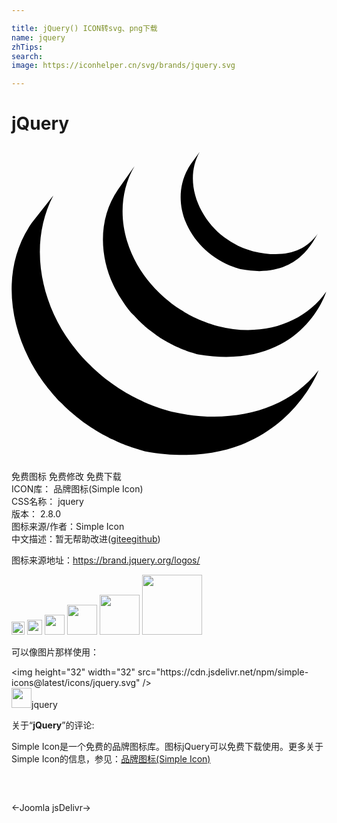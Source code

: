 ```yaml
---

title: jQuery() ICON转svg、png下载
name: jquery
zhTips: 
search: 
image: https://iconhelper.cn/svg/brands/jquery.svg

---
```


# jQuery  <small style="font-size: 60%;font-weight: 100"></small>

<div id="svg" class="svg-wrap">
<svg role="img" xmlns="http://www.w3.org/2000/svg" viewBox="0 0 24 24"><title>jQuery icon</title><path d="M1.534 5.874c-2.123 3.05-1.86 7.017-.237 10.256.037.079.078.154.118.229.023.052.049.1.077.149.013.028.031.057.047.083.026.052.054.102.081.152l.157.265c.029.049.057.097.09.146.055.094.12.187.177.281.026.039.05.078.079.117a6.36 6.36 0 0 0 .31.444c.078.107.156.211.24.315.027.038.057.076.085.114l.221.269c.027.031.054.067.083.099.098.118.202.233.306.349 0 .002.003.004.005.007a3.13 3.13 0 0 0 .424.44c.08.082.16.164.245.244l.101.097c.111.104.222.208.339.308.002 0 .003.002.005.003l.057.05c.102.089.205.178.31.26l.125.105c.085.068.173.133.26.2l.136.104c.093.07.192.139.287.207.035.025.07.05.106.073l.029.023.281.185.12.08c.147.094.293.183.438.271.042.021.084.044.123.068.108.062.22.125.329.183.06.034.122.063.184.094.075.042.153.083.233.125a.324.324 0 0 1 .056.023c.033.015.064.031.096.047.12.06.245.117.375.174.024.01.05.02.076.034.144.063.288.123.437.182.034.01.07.027.105.04.135.051.274.103.411.152l.05.018c.153.052.304.102.459.15.036.01.073.023.111.033.159.048.313.105.473.136 10.26 1.87 13.242-6.169 13.242-6.169-2.505 3.262-6.95 4.122-11.16 3.165-.156-.036-.312-.086-.469-.132a13.522 13.522 0 0 1-.567-.181l-.062-.024c-.136-.046-.267-.097-.4-.148a1.613 1.613 0 0 0-.11-.041c-.147-.059-.29-.12-.432-.183-.031-.01-.057-.024-.088-.036a23.41 23.41 0 0 1-.361-.17c-.037-.016-.07-.033-.106-.052-.094-.044-.188-.094-.28-.142a3.942 3.942 0 0 1-.187-.096c-.113-.06-.226-.125-.339-.187-.034-.024-.073-.044-.112-.066a15.902 15.902 0 0 1-.438-.269 2.104 2.104 0 0 1-.118-.079 6.002 6.002 0 0 1-.312-.206c-.035-.023-.067-.048-.103-.073a9.541 9.541 0 0 1-.294-.212c-.042-.034-.087-.066-.132-.1-.088-.069-.177-.135-.265-.208l-.118-.094a10.58 10.58 0 0 1-.334-.281.258.258 0 0 0-.037-.03l-.347-.316-.1-.094c-.082-.083-.166-.163-.25-.245l-.097-.1a9.07 9.07 0 0 1-.309-.323l-.015-.016c-.106-.116-.209-.234-.313-.354-.027-.031-.052-.064-.08-.097l-.226-.277a21.248 21.248 0 0 1-.34-.448C2.16 11.786 1.315 7.386 3.184 3.777M8.121 3.305c-1.539 2.209-1.452 5.163-.254 7.499a9.1 9.1 0 0 0 .677 1.132c.23.33.484.72.792.986.107.122.223.24.344.359l.09.09c.114.11.231.218.35.325l.015.013a9.855 9.855 0 0 0 .414.342c.034.023.063.05.096.073.14.108.281.212.427.315l.015.009c.062.045.128.086.198.13.028.018.06.042.09.06.106.068.21.132.317.197.017.007.032.016.048.023.09.055.188.108.282.157.033.02.065.035.099.054.067.033.133.068.197.102l.032.014c.135.066.273.128.408.19.034.013.063.024.092.038.111.048.224.094.335.137.05.017.097.037.144.052.102.038.209.073.31.108l.14.045c.146.045.294.104.448.129 7.92 1.313 9.754-4.787 9.754-4.787-1.651 2.376-4.846 3.508-8.251 2.624a8.03 8.03 0 0 1-.448-.13c-.048-.013-.09-.028-.136-.042-.104-.036-.211-.071-.312-.109l-.144-.054c-.112-.045-.226-.087-.335-.135-.034-.015-.065-.025-.091-.04-.14-.063-.281-.125-.417-.192l-.206-.107-.119-.06c-.092-.048-.177-.098-.265-.15a.62.62 0 0 1-.062-.034c-.106-.066-.216-.13-.317-.198-.034-.019-.065-.042-.097-.062l-.208-.136c-.144-.1-.285-.208-.427-.312-.032-.029-.063-.053-.094-.079-1.497-1.177-2.678-2.786-3.238-4.608-.59-1.894-.46-4.018.559-5.742M13.66 1.384c-.908 1.332-.995 2.986-.37 4.455.664 1.56 2.022 2.785 3.604 3.365.065.025.128.046.195.07l.088.027c.092.029.185.063.28.084 4.376.844 5.56-2.247 5.879-2.701-1.042 1.496-2.789 1.855-4.932 1.334a4.844 4.844 0 0 1-.516-.16 6.344 6.344 0 0 1-.617-.254 6.521 6.521 0 0 1-1.08-.66c-1.92-1.454-3.109-4.23-1.857-6.491"/></svg>
</div>
<detail full-name='jquery'></detail>

<div class="detail-page">
<p>
<span><span class="badge-success badge">免费图标</span> <span class="badge-success badge">免费修改</span>  <span class="badge-success badge">免费下载</span> </span>
<br/>
<span>
ICON库：
<span class="badge-secondary badge">品牌图标(Simple Icon)</span> 
</span>
<br/>
<span>
CSS名称：
<span class="badge-secondary badge">jquery</span> 
</span>

<br/>
<span>
版本：
<span class="badge-secondary badge">2.8.0</span> 
</span>
<br/>
<span>图标来源/作者：<span class="badge-light badge">Simple Icon</span></span> 
<br/>
<span class="zh-detail">中文描述：暂无<span class="help-link"><span>帮助改进</span>(<a href="https://gitee.com/liuwave/icon-helper/edit/master/json/brands/jquery.json" target="_blank" rel="noopener noreferrer">gitee</a><a href="https://github.com/liuwave/icon-helper/edit/master/json/brands/jquery.json" target="_blank" rel="noopener noreferrer">github</a></span>)</span><br/>
</p>
</div><div class="description description alert alert-light"><p>图标来源地址：<a href="https://brand.jquery.org/logos/" target="_blank" rel="noopener noreferrer">https://brand.jquery.org/logos/</a></p></div>
<div class="alert alert-dark">
<img height="21" width="21" src="https://cdn.jsdelivr.net/npm/simple-icons@latest/icons/jquery.svg" />
<img height="24" width="24" src="https://cdn.jsdelivr.net/npm/simple-icons@latest/icons/jquery.svg" />
<img height="32" width="32" src="https://cdn.jsdelivr.net/npm/simple-icons@latest/icons/jquery.svg" />
<img height="48" width="48" src="https://cdn.jsdelivr.net/npm/simple-icons@latest/icons/jquery.svg" />
<img height="64" width="64" src="https://cdn.jsdelivr.net/npm/simple-icons@latest/icons/jquery.svg" />
<img height="96" width="96" src="https://cdn.jsdelivr.net/npm/simple-icons@latest/icons/jquery.svg" />

</div>
<div>
  <p>可以像图片那样使用：    
  </p>
  <div class="alert alert-primary" style="font-size: 14px">
    &lt;img height="32" width="32" src="https://cdn.jsdelivr.net/npm/simple-icons@latest/icons/jquery.svg" /&gt;
    <copy-btn content='<img height="32" width="32" src="https://cdn.jsdelivr.net/npm/simple-icons@latest/icons/jquery.svg" />'></copy-btn>
  </div>
  <div class="alert alert-secondary">
    <img height="32" width="32" src="https://cdn.jsdelivr.net/npm/simple-icons@latest/icons/jquery.svg" />jquery
    <copy-btn content="jquery" btn-title="复制图标名称"></copy-btn>
  </div>
</div>
<div class="icon-detail__container">
<p>关于“<b>jQuery</b>”的评论:</p>
</div>
<Vssue title="关于“jQuery”的评论" />
<div><p>Simple Icon是一个免费的品牌图标库。图标jQuery可以免费下载使用。更多关于  Simple Icon的信息，参见：<a target="_blank" href="https://iconhelper.cn/brands.html">品牌图标(Simple Icon)</a>
</p></div>


<div style="padding:2rem 0 " class="page-nav"><p class="inner"><span class="prev">←<router-link to="/icon/joomla.html">Joomla</router-link></span> <span class="next"><router-link to="/icon/jsdelivr.html">jsDelivr</router-link>→</span></p></div>
